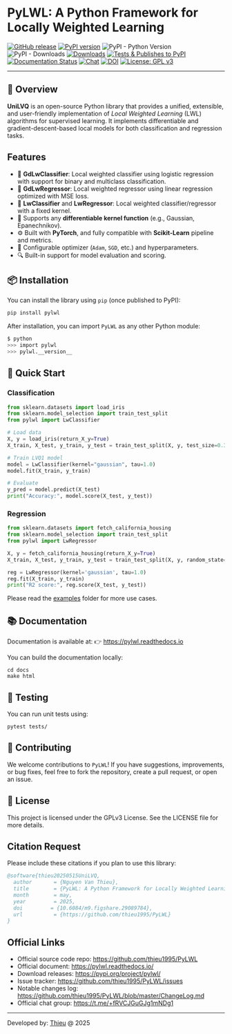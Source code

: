 # PyLWL: A Python Framework for Locally Weighted Learning

[![GitHub release](https://img.shields.io/badge/release-0.1.0-yellow.svg)](https://github.com/thieu1995/PyLWL/releases)
[![PyPI version](https://badge.fury.io/py/pylwl.svg)](https://badge.fury.io/py/pylwl)
![PyPI - Python Version](https://img.shields.io/pypi/pyversions/pylwl.svg)
![PyPI - Downloads](https://img.shields.io/pypi/dm/pylwl.svg)
[![Downloads](https://pepy.tech/badge/pylwl)](https://pepy.tech/project/pylwl)
[![Tests & Publishes to PyPI](https://github.com/thieu1995/PyLWL/actions/workflows/publish-package.yaml/badge.svg)](https://github.com/thieu1995/PyLWL/actions/workflows/publish-package.yaml)
[![Documentation Status](https://readthedocs.org/projects/pylwl/badge/?version=latest)](https://pylwl.readthedocs.io/en/latest/?badge=latest)
[![Chat](https://img.shields.io/badge/Chat-on%20Telegram-blue)](https://t.me/+fRVCJGuGJg1mNDg1)
[![DOI](https://img.shields.io/badge/DOI-10.6084%2Fm9.figshare.29089784-blue)](10.6084/m9.figshare.29089784)
[![License: GPL v3](https://img.shields.io/badge/License-GPLv3-blue.svg)](https://www.gnu.org/licenses/gpl-3.0)

---


## 📌 Overview

**UniLVQ** is an open-source Python library that provides a unified, extensible, and user-friendly 
implementation of *Local Weighted Learning* (LWL) algorithms for supervised learning.
It implements differentiable and gradient-descent-based local models for both classification and regression tasks.

## Features

- 📌 **GdLwClassifier**: Local weighted classifier using logistic regression with support for binary and multiclass classification.
- 📌 **GdLwRegressor**: Local weighted regressor using linear regression optimized with MSE loss.
- 📌 **LwClassifier** and **LwRegressor**: Local weighted classifier/regressor with a fixed kernel.
- 🧠 Supports any **differentiable kernel function** (e.g., Gaussian, Epanechnikov).
- ⚙️ Built with **PyTorch**, and fully compatible with **Scikit-Learn** pipeline and metrics.
- 🔧 Configurable optimizer (`Adam`, `SGD`, etc.) and hyperparameters.
- 🔍 Built-in support for model evaluation and scoring.


## 📦 Installation

You can install the library using `pip` (once published to PyPI):

```bash
pip install pylwl
```

After installation, you can import `PyLWL` as any other Python module:

```sh
$ python
>>> import pylwl
>>> pylwl.__version__
```

## 🚀 Quick Start


### Classification

```python
from sklearn.datasets import load_iris
from sklearn.model_selection import train_test_split
from pylwl import LwClassifier

# Load data
X, y = load_iris(return_X_y=True)
X_train, X_test, y_train, y_test = train_test_split(X, y, test_size=0.3)

# Train LVQ1 model
model = LwClassifier(kernel="gaussian", tau=1.0)
model.fit(X_train, y_train)

# Evaluate
y_pred = model.predict(X_test)
print("Accuracy:", model.score(X_test, y_test))
```

### Regression

```python
from sklearn.datasets import fetch_california_housing
from sklearn.model_selection import train_test_split
from pylwl import LwRegressor

X, y = fetch_california_housing(return_X_y=True)
X_train, X_test, y_train, y_test = train_test_split(X, y, random_state=42)

reg = LwRegressor(kernel='gaussian', tau=1.0)
reg.fit(X_train, y_train)
print("R2 score:", reg.score(X_test, y_test))
```

Please read the [examples](/examples) folder for more use cases.


## 📚 Documentation

Documentation is available at: 👉 https://pylwl.readthedocs.io

You can build the documentation locally:

```shell
cd docs
make html
```

## 🧪 Testing
You can run unit tests using:

```shell
pytest tests/
```

## 🤝 Contributing
We welcome contributions to `PyLWL`! If you have suggestions, improvements, or bug fixes, feel free to fork 
the repository, create a pull request, or open an issue.


## 📄 License
This project is licensed under the GPLv3 License. See the LICENSE file for more details.


## Citation Request
Please include these citations if you plan to use this library:

```bibtex
@software{thieu20250515UniLVQ,
  author       = {Nguyen Van Thieu},
  title        = {PyLWL: A Python Framework for Locally Weighted Learning},
  month        = may,
  year         = 2025,
  doi         = {10.6084/m9.figshare.29089784},
  url          = {https://github.com/thieu1995/PyLWL}
}
```

## Official Links 

* Official source code repo: https://github.com/thieu1995/PyLWL
* Official document: https://pylwl.readthedocs.io/
* Download releases: https://pypi.org/project/pylwl/
* Issue tracker: https://github.com/thieu1995/PyLWL/issues
* Notable changes log: https://github.com/thieu1995/PyLWL/blob/master/ChangeLog.md
* Official chat group: https://t.me/+fRVCJGuGJg1mNDg1

---

Developed by: [Thieu](mailto:nguyenthieu2102@gmail.com?Subject=GrafoRVFL_QUESTIONS) @ 2025
